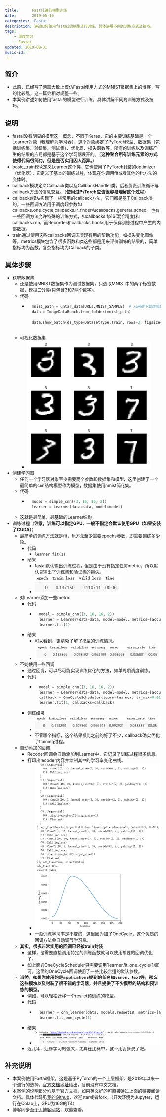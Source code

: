 ```yaml
---
title:      Fastai进行模型训练
date:       2019-05-10
categories: 'Fastai'
description: 讲述如何使用fastai的模型进行训练，具体讲解不同的训练方式及技巧。
tags:
    - 深度学习
    - Fastai
updated: 2019-08-01
music-id: 
---
```

## 简介
- 此前，已经写了两篇大致上模仿Fastai使用方式的MNIST数据集上的博客，写的比较乱，这一篇会相对规整一些。
- 本案例讲述如何使用fastai的模型进行训练，具体讲解不同的训练方式及技巧。


## 说明
- fastai没有明显的模型这一概念，不同于Keras，它的主要训练基础是一个Learner对象（我理解为学习器），这个对象绑定了PyTorch模型、数据集（包括训练集、验证集、测试集）、优化器、损失函数等。所有的训练以及训练产生的结果的应用都是基于这个学习器展开的。（**这种聚合所有训练元素的方式使得代码很简约，但是是否实用因人而异。**）
- basic_train模块定义Learner这个类，它也使用了PyTorch封装的optimizer（优化器），它定义了基本的训练过程，体现在你调用fit或者其他的fit方法的变体时。
- callback模块定义Callback类以及CallbackHandler类。后者负责训练循环与callback方法的信息交互。（**使用过PyTorch应该很容易理解这个过程**）
- callbacks模块实现了一些常用的callback方法，它们都是基于Callback类的。一些回调方法用于调度超参数如callbacks.one_cycle,callbacks.lr_finder和callbacks.general_sched。也有一些回调方法允许特殊的训练方式，如callbacks.fp16(混合精度)和callbacks.rnn。而Recorder和callbacks.hooks用于保存训练过程中产生的内部数据。
- train通过使用这些callbacks回调去实现有用的帮助功能，如损失变化图像等。metrics模块包含了很多函数和类这些都是用来评价训练的结果的，简单指标均为函数，复杂指标均为Callback的子类。


## 具体步骤
- 获取数据集
	- 还是使用MNIST数据集作为测试数据集，只选取MNIST中的两个标签数据，模拟二分类(只包含3和7两个数字)。
	- 代码
		- ```python
			mnist_path = untar_data(URLs.MNIST_SAMPLE)  # 从网络下载精简版数据集并保存本地，返回路径
			data = ImageDataBunch.from_folder(mnist_path)
			
			data.show_batch(ds_type=DatasetType.Train, rows=3, figsize=(3, 3))
			
			```
	- 可视化数据集
		- ![](/asset/2019-05-10/dataset.png)
- 创建学习器
	- 任何一个学习器对象至少需要两个参数即数据集和模型，这里创建了一个最简单的cnn结构模型作为模型，数据集使用mnist简化集。
	- 代码
		- ```python
			model = simple_cnn((3, 16, 16, 2))
			learner = Learner(data=data, model=model)
			```
	- 这就是最简单，最基础的Learner结构。
- 训练过程（**注意，训练可以指定GPU，一般不指定会默认使用GPU（如果安装了CUDA）**）
	- 最简单的训练方法就是fit，fit方法至少需要epochs参数，即需要训练多少轮。
		- 代码
			- `learner.fit(1)`
		- 结果
			- fastai默认输出训练过程，但是由于没有指定任何metric，所以默认只输出了训练集和验证集的损失。
			- ![](/asset/2019-05-10/train.png)
	- 对Learner添加一些metric
		- 代码
			- ```python
				model = simple_cnn((3, 16, 16, 2))
				learner = Learner(data=data, model=model, metrics=[accuracy, AUROC(), error_rate])
				learner.fit(1)
				```
		- 结果
			- 可以看到，更清晰了解了模型的训练情况。
			- ![](/asset/2019-05-10/metric.png)
	- 不妨使用一些回调
		- 通过回调，可以尽可能实现训练优化的方法，如单周期调度训练。
		- 代码
			- ```python
				model = simple_cnn((3, 16, 16, 2))
				learner = Learner(data=data, model=model, metrics=[accuracy, AUROC(), error_rate])
				callback = OneCycleScheduler(learn=learner, lr_max=0.01)
				learner.fit(1, callbacks=callback)
				```
		- 训练结果
			- ![](/asset/2019-05-10/train_metric.png)
			- 不管哪个指标，这个结果都比之前的好了不少，callback确实优化了training过程。
	- 自动添加的回调
		- Recoder回调会自动添加到Learner中，它记录了训练过程很多信息。
		- 打印出recoder内容并绘制其中的学习率变化曲线。
			- ![](/asset/2019-05-10/lr.png)
			- 一般训练学习率是不变的，这里因为加了OneCycle，这个优质的回调方法会自动调节学习率。
	- **其实，很多非常实用的回调已经被train封装**
		- 这样，是需要直接调用特定的训练函数就可以使用想要的回调优化了。
		- 如上面的OneCycleScheduler只需要调用`learner.fit_one_cycle(1)即可。这里的OneCycle回调使用了一些比较合适的默认参数。
	- **当然，如果你使用的是applications提到的任务如vision、text等，那么这些模块以及封装了很不错的学习器，并且提供了不少模型的结构和预训练的模型。**
		- 例如，可以轻松迁移一个resnet预训练的模型。
		- 代码
			- ```python
				learner = cnn_learner(data, models.resnet18, metrics=[accuracy, AUROC(), error_rate])
				learner.fit_one_cycle(1)
				```
		- 结果
			- ![](/asset/2019-05-10/cnn.png)
		- 近几年，迁移学习的强大，尤其在比赛中，就不用我多说了吧。


## 补充说明
- 本案例使用Fastai框架，这是基于PyTorch的一个上层框架，是2019年以来一个流行的选择，[官方文档地址](https://docs.fast.ai/)给出，目前没有中文文档。
- 本案例的说明部分均基于官方文档，如果英文好的可直接通过上面的链接阅读文档。具体代码见[我的Github](https://github.com/luanshiyinyang/Tutorial/tree/Fastai/Train)，欢迎star或者fork。（开发环境为Jupyter，运行在Colab上，GPU为16G的T4）
- 博客同步至[个人博客网站](https://luanshiyinyang.github.io)，欢迎查看。